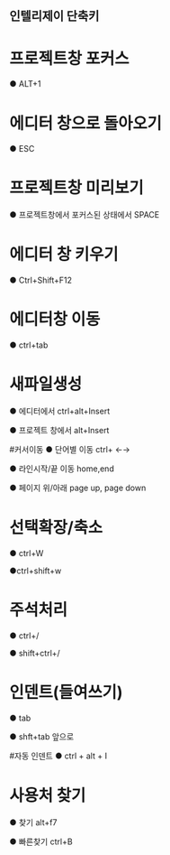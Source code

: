 ## 인텔리제이 단축키

# 프로젝트창 포커스
● ALT+1

# 에디터 창으로 돌아오기
● ESC

# 프로젝트창 미리보기
● 프로젝트창에서 포커스된 상태에서 SPACE

# 에디터 창 키우기
● Ctrl+Shift+F12

# 에디터창 이동
● ctrl+tab

# 새파일생성
● 에디터에서 ctrl+alt+Insert

● 프로젝트 창에서 alt+Insert

#커서이동
● 단어별 이동 ctrl+ ←→

● 라인시작/끝 이동 home,end

● 페이지 위/아래 page up, page down

# 선택확장/축소
● ctrl+W 

●ctrl+shift+w

# 주석처리
● ctrl+/

● shift+ctrl+/

# 인덴트(들여쓰기)
● tab

● shft+tab 앞으로

#자동 인덴트
● ctrl + alt + I

# 사용처 찾기
● 찾기 alt+f7

● 빠른찾기 ctrl+B





